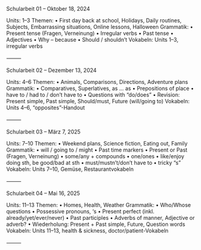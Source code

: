 Schularbeit 01 – Oktober 18, 2024

Units: 1–3
Themen:
	•	First day back at school, Holidays, Daily routines, Subjects, Embarrassing situations, Online lessons, Halloween
Grammatik:
	•	Present tense (Fragen, Verneinung)
	•	Irregular verbs
	•	Past tense
	•	Adjectives
	•	Why – because
	•	Should / shouldn’t
Vokabeln: Units 1–3, irregular verbs

⸻

Schularbeit 02 – Dezember 13, 2024

Units: 4–6
Themen:
	•	Animals, Comparisons, Directions, Adventure plans
Grammatik:
	•	Comparatives, Superlatives, as … as
	•	Prepositions of place
	•	have to / had to / don’t have to
	•	Questions with “do/does”
	•	Revision: Present simple, Past simple, Should/must, Future (will/going to)
Vokabeln: Units 4–6, “opposites”-Handout

⸻

Schularbeit 03 – März 7, 2025

Units: 7–10
Themen:
	•	Weekend plans, Science fiction, Eating out, Family
Grammatik:
	•	will / going to / might
	•	Past time markers
	•	Present or Past (Fragen, Verneinung)
	•	some/any + compounds
	•	one/ones
	•	like/enjoy doing sth, be good/bad at sth
	•	must/mustn’t/don’t have to
	•	tricky “s”
Vokabeln: Units 7–10, Gemüse, Restaurantvokabeln

⸻

Schularbeit 04 – Mai 16, 2025

Units: 11–13
Themen:
	•	Homes, Health, Weather
Grammatik:
	•	Who/Whose questions
	•	Possessive pronouns, ‘s
	•	Present perfect (inkl. already/yet/ever/never)
	•	Past participles
	•	Adverbs of manner, Adjective or adverb?
	•	Wiederholung: Present + Past simple, Future, Question words
Vokabeln: Units 11–13, health & sickness, doctor/patient-Vokabeln

⸻
